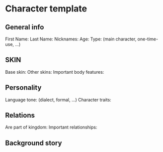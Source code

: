 # Character template
## General info
First Name:
Last Name:
Nicknames:
Age:
Type: (main character, one-time-use, ...)

## SKIN
Base skin:
Other skins:
Important body features: 

## Personality
Language tone: (dialect, formal, ...)
Character traits: 

## Relations
Are part of kingdom:
Important relationships:


## Background story

